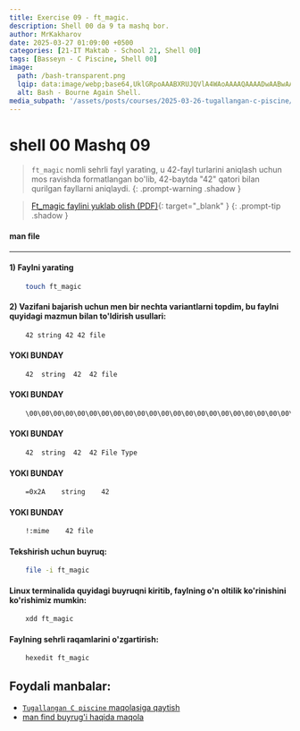 ```yaml
---
title: Exercise 09 - ft_magic.
description: Shell 00 da 9 ta mashq bor. 
author: MrKakharov
date: 2025-03-27 01:09:00 +0500
categories: [21-IT Maktab - School 21, Shell 00]
tags: [Basseyn - C Piscine, Shell 00]
image:
  path: /bash-transparent.png
  lqip: data:image/webp;base64,UklGRpoAAABXRUJQVlA4WAoAAAAQAAAADwAABwAAQUxQSDIAAAARL0AmbZurmr57yyIiqE8oiG0bejIYEQTgqiDA9vqnsUSI6H+oAERp2HZ65qP/VIAWAFZQOCBCAAAA8AEAnQEqEAAIAAVAfCWkAALp8sF8rgRgAP7o9FDvMCkMde9PK7euH5M1m6VWoDXf2FkP3BqV0ZYbO6NA/VFIAAAA
  alt: Bash - Bourne Again Shell.
media_subpath: '/assets/posts/courses/2025-03-26-tugallangan-c-piscine/'
---
```


# shell 00 Mashq 09

> `ft_magic` nomli sehrli fayl yarating, u 42-fayl turlarini aniqlash uchun mos ravishda formatlangan bo'lib, 42-baytda "42" qatori bilan qurilgan fayllarni aniqlaydi.
{: .prompt-warning .shadow }

> [Ft_magic faylini yuklab olish (PDF)](https://github.com/MrKakharov/mrkakharov.github.io/blob/main/_posts/courses/shell00/Exercise%2009(ft_magic)/ft_magic.42){: target="_blank" }
{: .prompt-tip .shadow }

#### man file

***

#### 1) Faylni yarating

```bash
    touch ft_magic
```

#### 2) Vazifani bajarish uchun men bir nechta variantlarni topdim, bu faylni quyidagi mazmun bilan to'ldirish usullari:

```bash
    42 string 42 42 file
```

#### YOKI BUNDAY

```bash
    42	string	42	42 file
```

#### YOKI BUNDAY

```bash
    \00\00\00\00\00\00\00\00\00\00\00\00\00\00\00\00\00\00\00\00\00\00\00\00\00\00\00\00\00\00\00\00\00\00\00\00\00\00\00\00\00\0042
```

#### YOKI BUNDAY

```bash
    42	string	42	42 File Type
```

#### YOKI BUNDAY

```bash
    =0x2A    string    42
```

#### YOKI BUNDAY

```bash
    !:mime    42 file
```

#### Tekshirish uchun buyruq:

```bash
    file -i ft_magic
```

#### Linux terminalida quyidagi buyruqni kiritib, faylning o'n oltilik ko'rinishini ko'rishimiz mumkin:

```bash
    xdd ft_magic
```

#### Faylning sehrli raqamlarini o'zgartirish:

```bash
    hexedit ft_magic
```

## Foydali manbalar:

- [`Tugallangan С piscine` maqolasiga qaytish](../tugallangan-c-piscine/)
- [man find buyrug'i haqida maqola](https://linux-faq.ru/page/komanda-file)
